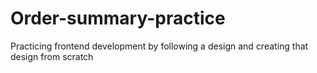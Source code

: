 # Order-summary-practice
Practicing frontend development by following a design and creating that design from scratch
